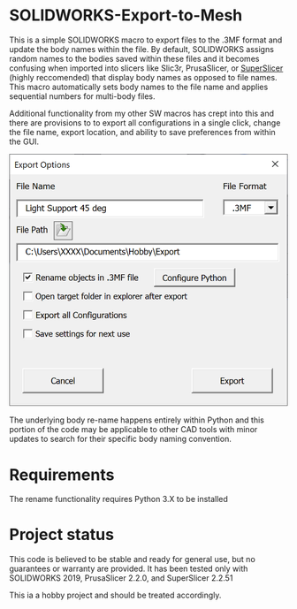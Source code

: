 # SOLIDWORKS-Export-to-Mesh

This is a simple SOLIDWORKS macro to export files to the .3MF format and update the body names within the file.  By default, SOLIDWORKS assigns random names to the bodies saved within these files and it becomes confusing when imported into slicers like Slic3r, PrusaSlicer, or [SuperSlicer](https://github.com/supermerill/SuperSlicer/releases) (highly reccomended) that display body names as opposed to file names.  This macro automatically sets body names to the file name and applies sequential numbers for multi-body files.

Additional functionality from my other SW macros has crept into this and there are provisions to to export all configurations in a single click, change the file name, export location, and ability to save preferences from within the GUI.

![Screenshot](https://github.com/SigmaRelief/SOLIDWORKS-Export-to-Mesh/blob/master/Doc/Export%20Options%20Screenshot.png)

The underlying body re-name happens entirely within Python and this portion of the code may be applicable to other CAD tools with minor updates to search for their specific body naming convention.

# Requirements
The rename functionality requires Python 3.X to be installed

# Project status
This code is believed to be stable and ready for general use, but no guarantees or warranty are provided.  It has been tested only with SOLIDWORKS 2019, PrusaSlicer 2.2.0, and SuperSlicer 2.2.51

This ia a hobby project and should be treated accordingly.
